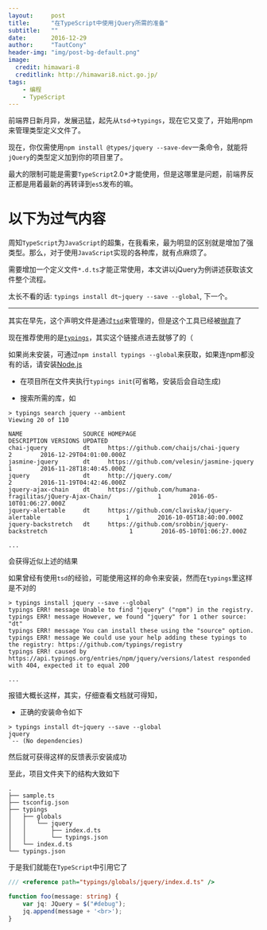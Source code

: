 ```yaml
---
layout:     post
title:      "在TypeScript中使用jQuery所需的准备"
subtitle:   ""
date:       2016-12-29
author:     "TautCony"
header-img: "img/post-bg-default.png"
image:
  credit: himawari-8
  creditlink: http://himawari8.nict.go.jp/
tags:
    - 编程
    - TypeScript
---
```


前端界日新月异，发展迅猛，起先从`tsd`->`typings`，现在它又变了，开始用npm来管理类型定义文件了。

<!--more-->

现在，你仅需使用`npm install @types/jquery --save-dev`一条命令，就能将`jQuery`的类型定义加到你的项目里了。

最大的限制可能是需要`TypeScript`2.0+才能使用，但是这哪里是问题，前端界反正都是用着最新的再转译到`es5`发布的嘛。

# 以下为过气内容

周知`TypeScript`为`JavaScript`的超集，在我看来，最为明显的区别就是增加了强类型。那么，对于使用`JavaScript`实现的各种库，就有点麻烦了。

需要增加一个定义文件`*.d.ts`才能正常使用，本文讲以jQuery为例讲述获取该文件整个流程。

太长不看的话: `typings install dt~jquery --save --global`, 下一个。

-----

其实在早先，这个声明文件是通过[`tsd`](https://github.com/DefinitelyTyped/tsd)来管理的，但是这个工具已经被[抛弃](https://github.com/DefinitelyTyped/tsd/issues/269)了

现在推荐使用的是[`typings`](https://github.com/typings/typings)，其实这个链接点进去就够了的（

如果尚未安装，可通过`npm install typings --global`来获取，如果连npm都没有的话，请安装[Node.js](https://nodejs.org/)

- 在项目所在文件夹执行`typings init`(可省略，安装后会自动生成)

- 搜索所需的库，如

```
> typings search jquery --ambient
Viewing 20 of 110

NAME                 SOURCE HOMEPAGE                                                DESCRIPTION VERSIONS UPDATED
chai-jquery          dt     https://github.com/chaijs/chai-jquery                               2        2016-12-29T04:01:00.000Z
jasmine-jquery       dt     https://github.com/velesin/jasmine-jquery                           1        2016-11-28T18:40:45.000Z
jquery               dt     http://jquery.com/                                                  2        2016-11-19T04:42:46.000Z
jquery-ajax-chain    dt     https://github.com/humana-fragilitas/jQuery-Ajax-Chain/             1        2016-05-10T01:06:27.000Z
jquery-alertable     dt     https://github.com/claviska/jquery-alertable                        1        2016-10-05T18:40:00.000Z
jquery-backstretch   dt     https://github.com/srobbin/jquery-backstretch                       1        2016-05-10T01:06:27.000Z

...
```
会获得近似上述的结果

如果曾经有使用`tsd`的经验，可能使用这样的命令来安装，然而在`typings`里这样是不对的

```
> typings install jquery --save --global
typings ERR! message Unable to find "jquery" ("npm") in the registry.
typings ERR! message However, we found "jquery" for 1 other source: "dt"
typings ERR! message You can install these using the "source" option.
typings ERR! message We could use your help adding these typings to the registry: https://github.com/typings/registry
typings ERR! caused by https://api.typings.org/entries/npm/jquery/versions/latest responded with 404, expected it to equal 200

...
```
报错大概长这样，其实，仔细查看文档就可得知，

- 正确的安装命令如下

```
> typings install dt~jquery --save --global
jquery
`-- (No dependencies)
```
然后就可获得这样的反馈表示安装成功

至此，项目文件夹下的结构大致如下

```
.
├── sample.ts
├── tsconfig.json
├── typings
│   ├── globals
│   │   └── jquery
│   │       ├── index.d.ts
│   │       └── typings.json
│   └── index.d.ts
└── typings.json
```
于是我们就能在`TypeScript`中引用它了

```ts
/// <reference path="typings/globals/jquery/index.d.ts" />

function foo(message: string) {
    var jq: JQuery = $("#debug");
    jq.append(message + '<br>');
}
```